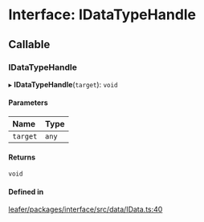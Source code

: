 # Interface: IDataTypeHandle

## Callable

### IDataTypeHandle

▸ **IDataTypeHandle**(`target`): `void`

#### Parameters

| Name | Type |
| :------ | :------ |
| `target` | `any` |

#### Returns

`void`

#### Defined in

[leafer/packages/interface/src/data/IData.ts:40](https://github.com/leaferjs/leafer/blob/a596007/packages/interface/src/data/IData.ts#L40)
